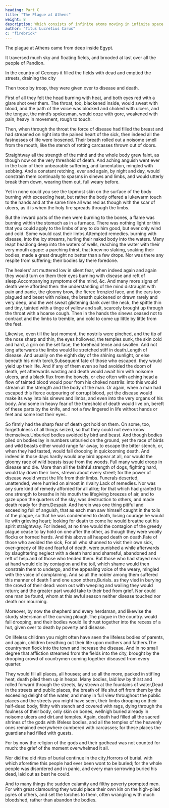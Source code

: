 ```yaml
---
heading: Part C
title: "The Plague at Athens"
weight: 8
description: Which consists of infinite atoms moving in infinite space
author: "Titus Lucretius Carus"
c: "firebrick"
---
```



The plague at Athens came from deep inside Egypt. 

It traversed much sky and floating fields, and brooded at last over all the people of Pandion.

In the country of Cecrops it filled the fields with dead and emptied the streets, draining the city 

Then troop by troop, they were given over to disease and death.

First of all they felt the head burning with heat, and both eyes red with a glare shot over them. The throat, too, blackened inside, would sweat with blood, and the path of the voice was blocked and choked with ulcers, and the tongue, the mind’s spokesman, would ooze with gore, weakened with pain, heavy in movement, rough to touch.

Then, when through the throat the force of disease had filled the breast and had streamed on right into the pained heart of the sick, then indeed all the fastnesses of life were loosened. Their breath rolled out a noisome smell from the mouth, like the stench of rotting carcasses thrown out of doors. 

Straightway all the strength of the mind and the whole body grew faint, as though now on the very threshold of death. And aching anguish went ever in the train of their unbearable suffering, and lamentation, mingled with sobbing. And a constant retching, ever and again, by night and day, would constrain them continually to spasms in sinews and limbs, and would utterly break them down, wearing them out, full weary before.

Yet in none could you see the topmost skin on the surface of the body burning with exceeding heat, but rather the body offered a lukewarm touch to the hands and at the same time all was red as though with the scar of ulcers, as it is when the holy fire spreads through the limbs. 

But the inward parts of the men were burning to the bones, a flame was burning within the stomach as in a furnace. There was nothing light or thin that you could apply to the limbs of any to do him good, but ever only wind and cold. Some would cast their limbs,Attempted remedies. burning with disease, into the icy streams, hurling their naked body into the waters. Many leapt headlong deep into the waters of wells, reaching the water with their very mouth agape: a parching thirst, that knew no slaking, soaking their bodies, made a great draught no better than a few drops. Nor was there any respite from suffering; their bodies lay there foredone. 

The healers’ art muttered low in silent fear, when indeed again and again they would turn on them their eyes burning with disease and reft of sleep.Accompanying symptoms of the mind, &c. And many more signs of death were afforded then: the understanding of the mind distraught with pain and panic, the gloomy brow, the fierce frenzied face, and the ears too plagued and beset with noises, the breath quickened or drawn rarely and very deep, and the wet sweat glistening dank over the neck, the spittle thin and tiny, tainted with a tinge of yellow and salt, scarcely brought up through the throat with a hoarse cough. Then in the hands the sinews ceased not to contract and the limbs to tremble, and cold to come up little by little from the feet.

Likewise, even till the last moment, the nostrils were pinched, and the tip of the nose sharp and thin, the eyes hollowed, the temples sunk, the skin cold and hard, a grin on the set face, the forehead tense and swollen. And not long afterwards the limbs would lie stretched stiff in death.Length of disease. And usually on the eighth day of the shining sunlight, or else beneath his ninth torch,Subsequent fate of those who escaped. they would yield up their life. And if any of them even so had avoided the doom of death, yet afterwards wasting and death would await him with noisome ulcers, and a black flux from the bowels, or else often with aching head a flow of tainted blood would pour from his choked nostrils: into this would stream all the strength and the body of the man. Or again, when a man had escaped this fierce outpouring of corrupt blood, yet the disease would make its way into his sinews and limbs, and even into the very organs of his body. And some in heavy fear of the threshold of death would live on, bereft of these parts by the knife, and not a few lingered in life without hands or feet and some lost their eyes. 

So firmly had the sharp fear of death got hold on them. On some, too, forgetfulness of all things seized, so that they could not even know themselves.Unburied bodies avoided by bird and beast. And though bodies piled on bodies lay in numbers unburied on the ground, yet the race of birds and wild beasts either would range far away, to escape the bitter stench, or, when they had tasted, would fall drooping in quickcoming death. And indeed in those days hardly would any bird appear at all, nor would the gloomy race of wild beasts issue from the woods. Full many would droop in disease and die. More than all the faithful strength of dogs, fighting hard, would lay down their lives, strewn about every street; for the power of disease would wrest the life from their limbs. Funerals deserted, unattended, were hurried on almost in rivalry.Lack of remedies. Nor was any sure kind of remedy afforded for all alike; for that which had granted to one strength to breathe in his mouth the lifegiving breezes of air, and to gaze upon the quarters of the sky, was destruction to others, and made death ready for them.Despair. And herein was one thing pitiful and exceeding full of anguish, that as each man saw himself caught in the toils of the plague, so that he was condemned to death, losing courage he would lie with grieving heart; looking for death to come he would breathe out his spirit straightway. For indeed, at no time would the contagion of the greedy plague cease to lay hold on one after the other, as though they were woolly flocks or horned herds. And this above all heaped death on death.Fate of those who avoided the sick, For all who shunned to visit their own sick, over-greedy of life and fearful of death, were punished a while afterwards by slaughtering neglect with a death hard and shameful, abandoned and reft of help.and of those who tended them. But those who had stayed near at hand would die by contagion and the toil, which shame would then constrain them to undergo, and the appealing voice of the weary, mingled with the voice of complaining. And so all the nobler among them suffered this manner of death 
1
 and one upon others,Burials. as they vied in burying the crowd of their dead: worn out with weeping and wailing they would return; and the greater part would take to their bed from grief. Nor could one man be found, whom at this awful season neither disease touched nor death nor mourning.

Moreover, by now the shepherd and every herdsman, and likewise the sturdy steersman of the curving plough,The plague in the country. would fall drooping, and their bodies would lie thrust together into the recess of a hut, given over to death by poverty and disease. 

On lifeless children you might often have seen the lifeless bodies of parents, and again, children breathing out their life upon mothers and fathers.The countrymen flock into the town and increase the disease. And in no small degree that affliction streamed from the fields into the city, brought by the drooping crowd of countrymen coming together diseased from every quarter. 

They would fill all places, all houses; and so all the more, packed in stifling heat, death piled them up in heaps. Many bodies, laid low by thirst and rolled forward through the streets, lay strewn at the fountains of water,Dead in the streets and public places, the breath of life shut off from them by the exceeding delight of the water, and many in full view throughout the public places and the streets you might have seen, their limbs drooping on their half-dead body, filthy with stench and covered with rags, dying through the foulness of their body, only skin on bones, wellnigh buried already in noisome ulcers and dirt.and temples. Again, death had filled all the sacred shrines of the gods with lifeless bodies, and all the temples of the heavenly ones remained everywhere cumbered with carcasses; for these places the guardians had filled with guests. 

For by now the religion of the gods and their godhead was not counted for much: the grief of the moment overwhelmed it all.

Nor did the old rites of burial continue in the city,Horrors of burial. with which aforetime this people had ever been wont to be buried; for the whole people was disordered and in panic, and every man sorrowing buried his dead, laid out as best he could.

And to many things the sudden calamity and filthy poverty prompted men. For with great clamouring they would place their own kin on the high-piled pyres of others, and set the torches to them, often wrangling with much bloodshed, rather than abandon the bodies.

